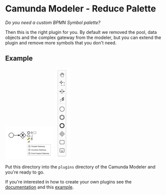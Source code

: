# Camunda Modeler - Reduce Palette

*Do you need a custom BPMN Symbol palette?*

Then this is the right plugin for you. By default we removed the pool, data objects and the complex gateway from the modeler, but you can extend the plugin and remove more symbols that you don't need.

## Example

![Screenshot 1](screenshot1.png)
![Screenshot 2](screenshot2.png)

Put this directory into the `plugins` directory of the Camunda Modeler and you're ready to go.

If you're interested in how to create your own plugins see the [documentation](https://github.com/camunda/camunda-modeler/tree/547-plugins/docs/plugins) and this [example](https://github.com/camunda/camunda-modeler-plugin-example).
